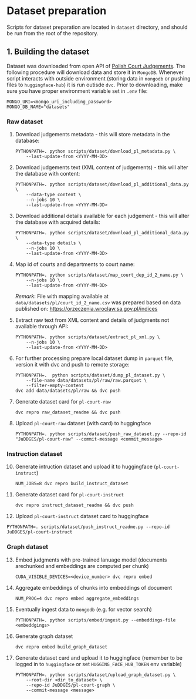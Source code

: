 # Dataset preparation

Scripts for dataset preparation are located in `dataset` directory, and should be run from the root
of the repository.

## 1. Building the dataset

Dataset was downloaded from open API of [Polish Court Judgements](https://orzeczenia.ms.gov.pl/).
The following procedure will download data and store it in `MongoDB`. Whenever script interacts with outside environment (storing data in `mongodb` or pushing files to `huggingface-hub`) it is run outisde `dvc`.
Prior to downloading, make sure you have proper environment variable set in `.env` file:

```dotenv
MONGO_URI=<mongo_uri_including_password>
MONGO_DB_NAME="datasets"
```

### Raw dataset

1. Download judgements metadata - this will store metadata in the database:
    ```shell
    PYTHONPATH=. python scripts/dataset/download_pl_metadata.py \
        --last-update-from <YYYY-MM-DD>
    ```

2. Download judgements text (XML content of judgements) - this will alter the database with content:
    ```shell
    PYTHONPATH=. python scripts/dataset/download_pl_additional_data.py \
        --data-type content \
        --n-jobs 10 \
        --last-update-from <YYYY-MM-DD>
    ```

3. Download additional details available for each judgement - this will alter the database with
   acquired details:
    ```shell
    PYTHONPATH=. python scripts/dataset/download_pl_additional_data.py \
        --data-type details \
        --n-jobs 10 \
        --last-update-from <YYYY-MM-DD>
    ```

4. Map id of courts and departments to court name:
    ```shell
    PYTHONPATH=. python scripts/dataset/map_court_dep_id_2_name.py \
        --n-jobs 10 \
        --last-update-from <YYYY-MM-DD>
    ```
   _Remark_: File with mapping available at `data/datasets/pl/court_id_2_name.csv` was prepared based
   on data published on: https://orzeczenia.wroclaw.sa.gov.pl/indices

5. Extract raw text from XML content and details of judgments not available through API:
    ```shell
    PYTHONPATH=. python scripts/dataset/extract_pl_xml.py \
        --n-jobs 10 \
        --last-update-from <YYYY-MM-DD>
    ```

6. For further processing prepare local dataset dump in `parquet` file, version it with dvc and push
   to remote storage:
    ```shell
    PYTHONPATH=.  python scripts/dataset/dump_pl_dataset.py \
        --file-name data/datasets/pl/raw/raw.parquet \
        --filter-empty-content
    dvc add data/datasets/pl/raw && dvc push
    ```
7. Generate dataset card for `pl-court-raw`
    ```shell
    dvc repro raw_dataset_readme && dvc push
    ```

9. Upload `pl-court-raw` dataset (with card) to huggingface
    ```shell
    PYTHONPATH=. python scripts/dataset/push_raw_dataset.py --repo-id "JuDDGES/pl-court-raw" --commit-message <commit_message>
   ```

### Instruction dataset
10. Generate intruction dataset and upload it to huggingface (`pl-court-instruct`)
    ```shell
    NUM_JOBS=8 dvc repro build_instruct_dataset
    ```

11. Generate dataset card for `pl-court-instruct`
    ```shell
    dvc repro instruct_dataset_readme && dvc push
    ```

12. Upload `pl-court-instruct` dataset card to huggingface
   ```shell
   PYTHONPATH=. scripts/dataset/push_instruct_readme.py --repo-id JuDDGES/pl-court-instruct
   ```

### Graph dataset
13. Embed judgments with pre-trained lanuage model (documents arechunked and embeddings are computed per chunk)
    ```shell
    CUDA_VISIBLE_DEVICES=<device_number> dvc repro embed
    ```

14. Aggregate embeddings of chunks into embeddings of document
    ```shell
    NUM_PROC=4 dvc repro embed aggregate_embeddings
    ```

15. Eventually ingest data to `mongodb` (e.g. for vector search)
    ```shell
    PYTHONPATH=. python scripts/embed/ingest.py --embeddings-file <embeddgings>
    ```

16. Generate graph dataset
    ```shell
    dvc repro embed build_graph_dataset
    ```

17. Generate dataset card and upload it to huggingface (remember to be logged in to `huggingface` or set `HUGGING_FACE_HUB_TOKEN` env variable)
    ```shell
    PYTHONPATH=. python scripts/dataset/upload_graph_dataset.py \
        --root-dir <dir_to_dataset> \
        --repo-id JuDDGES/pl-court-graph \
        --commit-message <message>
    ```
